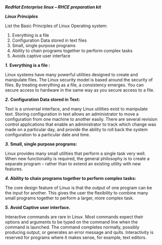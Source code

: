 **_RedHat Enterprise linux  – RHCE preparation kit_**

**_Linux Principles_**

List the Basic Principles of Linux Operating system:

1.  Everything is a file
2.  Configuration Data stored in text files
3.  Small, single purpose programs
4.  Ability to chain programs together to perform complex tasks
5.  Avoids captive user interface

**_1._** **Everything is a file :**

Linux systems have many powerful utilities designed to create and manipulate files. The Linux security model is based around the security of files. By treating everything as a file, a consistency emerges. You can secure access to hardware in the same way as you secure access to a file.

**_2._** **Configuration Data stored in Text:**

Text is a universal interface, and many Linux utilities exist to manipulate text. Storing configuration in text allows an administrator to move a configuration from one machine to another easily. There are several revision control applications that enable an administrator to track which change was made on a particular day, and provide the ability to roll back the system configuration to a particular date and time.

**_3._** **Small, single purpose programs:**

Linux provides many small utilities that perform a single task very well. When new functionality is required, the general philosophy is to create a separate program – rather than to extend an existing utility with new features.

**_4_. Ability to chain programs together to perform complex tasks:**

The core design feature of Linux is that the output of one program can be the input for another. This gives the user the flexibility to combine many small programs together to perform a larger, more complex task.

**_5._** **Avoid Captive user interface.**

Interactive commands are rare in Linux. Most commands expect their options and arguments to be typed on the command line when the command is launched. The command completes normally, possibly producing output, or generates an error message and quits.  Interactivity is reserved for programs where it makes sense, for example, text editors.
